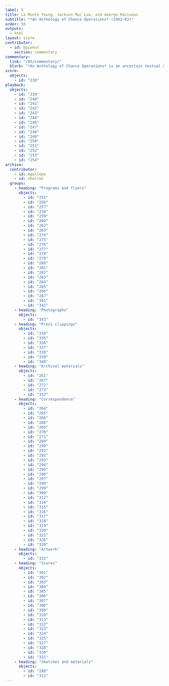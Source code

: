 ```yaml
---
label: 5
title: La Monte Young, Jackson Mac Low, and George Maciunas
subtitle: "*An Anthology of Chance Operations* (1962–63)"
order: 50
outputs: 
  - html
layout: score
contributor:
  - id: bpiekut
    section: commentary
commentary:
  link: "/05/commentary/"
  blurb: "*An Anthology of Chance Operations* is an uncertain textual object dense with history. The haphazard miscellany of scores, essays, and manifestos offers an early 1960s snapshot of competing cliques of New York–based practitioners who trained as visual artists, dancers, musicians, and poets. These individuals often worked to break down the separations between those disciplines with experimental notation as a common tool. The 1963 first edition was edited by La Monte Young, designed with striking typography by George Maciunas, and co-published by Young and Jackson Mac Low. Here, we present a complete digital edition of a rare, pre-publication, hand-bound proof from 1962 that names Jackson Mac Low and George Maciunas as publishers and includes materials ultimately excluded from the 1963 edition."
score:
  objects:
    - id: "238"
playback:
  objects:
    - id: "239"
    - id: "240"
    - id: "241"
    - id: "242"
    - id: "243"
    - id: "244"
    - id: "246"
    - id: "247"
    - id: "248"
    - id: "249"
    - id: "250"
    - id: "251"
    - id: "252"
    - id: "253"
    - id: "254"
archive: 
  contributor:
    - id: mgallope
    - id: nharren
  groups:
    - heading: "Programs and flyers"
      objects:
        - id: "255"
        - id: "256"
        - id: "257"
        - id: "258"
        - id: "259"
        - id: "260"
        - id: "262"
        - id: "263"
        - id: "274"
        - id: "275"
        - id: "276"
        - id: "277"
        - id: "278"
        - id: "279"
        - id: "280"
        - id: "281"
        - id: "282"
        - id: "283"
        - id: "284"
        - id: "285"
        - id: "286"
        - id: "287"
        - id: "341"
        - id: "342"
    - heading: "Photographs"
      objects:
        - id: "343"
    - heading: "Press clippings"
      objects:
        - id: "334"
        - id: "335"
        - id: "336"
        - id: "337"
        - id: "338"
        - id: "339"
        - id: "340"
    - heading: "Archival materials"
      objects:
        - id: "261"
        - id: "267"
        - id: "272"
        - id: "273"
        - id: "332"
    - heading: "Correspondence"
      objects:
        - id: "264"
        - id: "265"
        - id: "266"
        - id: "268"
        - id: "269"
        - id: "270"
        - id: "271"
        - id: "289"
        - id: "290"
        - id: "291"
        - id: "292"
        - id: "293"
        - id: "294"
        - id: "295"
        - id: "296"
        - id: "297"
        - id: "298"
        - id: "299"
        - id: "300"
        - id: "312"
        - id: "314"
        - id: "315"
        - id: "316"
        - id: "317"
        - id: "318"
        - id: "319"
        - id: "320"
        - id: "321"
        - id: "326"
        - id: "329"
    - heading: "Artwork"
      objects:
        - id: "333"
    - heading: "Scores"
      objects:
        - id: "301"
        - id: "302"
        - id: "303"
        - id: "304"
        - id: "305"
        - id: "306"
        - id: "307"
        - id: "308"
        - id: "309"
        - id: "310"
        - id: "313"
        - id: "322"
        - id: "323"
        - id: "324"
        - id: "325"
        - id: "327"
        - id: "328"
        - id: "330"
        - id: "331"
    - heading: "Sketches and materials"
      objects:
        - id: "288"
        - id: "311"
---
```

